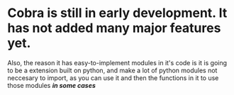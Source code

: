 # Cobra is still in early development. It has not added many major features yet.
Also, the reason it has easy-to-implement modules in it's code is it is going to be a extension built on python, and make a lot of python modules not neccesary to import, as you can use it and then the functions
in it to use those modules ***in some cases***
